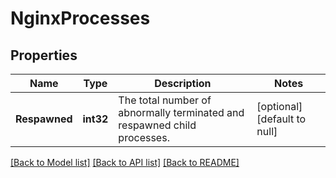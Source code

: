 # NginxProcesses

## Properties
Name | Type | Description | Notes
------------ | ------------- | ------------- | -------------
**Respawned** | **int32** | The total number of abnormally terminated and respawned child processes. | [optional] [default to null]

[[Back to Model list]](../README.md#documentation-for-models) [[Back to API list]](../README.md#documentation-for-api-endpoints) [[Back to README]](../README.md)


